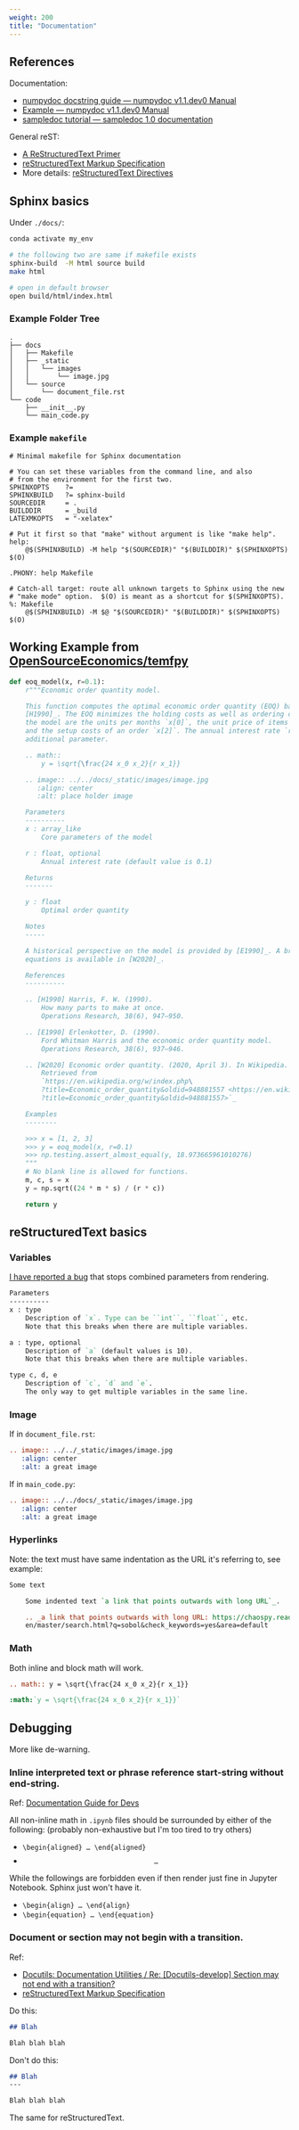 ```yaml
---
weight: 200
title: "Documentation"
---
```


## References

Documentation:

* [numpydoc docstring guide — numpydoc v1.1.dev0 Manual](https://numpydoc.readthedocs.io/en/latest/format.html)
* [Example — numpydoc v1.1.dev0 Manual](https://numpydoc.readthedocs.io/en/latest/example.html#example)
* [sampledoc tutorial — sampledoc 1.0 documentation](https://matplotlib.org/sampledoc/)

General reST:

* [A ReStructuredText Primer](https://docutils.sourceforge.io/docs/user/rst/quickstart.html)
* [reStructuredText Markup Specification](https://docutils.sourceforge.io/docs/ref/rst/restructuredtext.html#syntax-details)
* More details: [reStructuredText Directives](https://docutils.sourceforge.io/docs/ref/rst/directives.html)

## Sphinx basics

Under `./docs/`:

```bash
conda activate my_env

# the following two are same if makefile exists
sphinx-build  -M html source build
make html

# open in default browser
open build/html/index.html
```

### Example Folder Tree

```text
.
├── docs
│   ├── Makefile
│   ├── _static
│   │   └── images
│   │       └── image.jpg
│   └── source
│       └── document_file.rst
└── code
    ├── __init__.py
    └── main_code.py
```

### Example `makefile`

```make
# Minimal makefile for Sphinx documentation

# You can set these variables from the command line, and also
# from the environment for the first two.
SPHINXOPTS    ?=
SPHINXBUILD   ?= sphinx-build
SOURCEDIR     = .
BUILDDIR      = _build
LATEXMKOPTS   = "-xelatex"

# Put it first so that "make" without argument is like "make help".
help:
    @$(SPHINXBUILD) -M help "$(SOURCEDIR)" "$(BUILDDIR)" $(SPHINXOPTS) $(O)

.PHONY: help Makefile

# Catch-all target: route all unknown targets to Sphinx using the new
# "make mode" option.  $(O) is meant as a shortcut for $(SPHINXOPTS).
%: Makefile
    @$(SPHINXBUILD) -M $@ "$(SOURCEDIR)" "$(BUILDDIR)" $(SPHINXOPTS) $(O)
```


## Working Example from [OpenSourceEconomics/temfpy](https://github.com/OpenSourceEconomics/temfpy)

```python
def eoq_model(x, r=0.1):
    r"""Economic order quantity model.

    This function computes the optimal economic order quantity (EOQ) based on the model presented in
    [H1990]_. The EOQ minimizes the holding costs as well as ordering costs. The core parameters of
    the model are the units per months `x[0]`, the unit price of items in stock `x[1]`,
    and the setup costs of an order `x[2]`. The annual interest rate `r` is treated as an
    additional parameter.

    .. math::
        y = \sqrt{\frac{24 x_0 x_2}{r x_1}}

    .. image:: ../../docs/_static/images/image.jpg
       :align: center
       :alt: place holder image

    Parameters
    ----------
    x : array_like
        Core parameters of the model

    r : float, optional
        Annual interest rate (default value is 0.1)

    Returns
    -------

    y : float
        Optimal order quantity

    Notes
    -----

    A historical perspective on the model is provided by [E1990]_. A brief description with the core
    equations is available in [W2020]_.

    References
    ----------

    .. [H1990] Harris, F. W. (1990).
        How many parts to make at once.
        Operations Research, 38(6), 947–950.

    .. [E1990] Erlenkotter, D. (1990).
        Ford Whitman Harris and the economic order quantity model.
        Operations Research, 38(6), 937–946.

    .. [W2020] Economic order quantity. (2020, April 3). In Wikipedia.
        Retrieved from
        `https://en.wikipedia.org/w/index.php\
        ?title=Economic_order_quantity&oldid=948881557 <https://en.wikipedia.org/w/index.php
        ?title=Economic_order_quantity&oldid=948881557>`_

    Examples
    --------

    >>> x = [1, 2, 3]
    >>> y = eoq_model(x, r=0.1)
    >>> np.testing.assert_almost_equal(y, 18.973665961010276)
    """
    # No blank line is allowed for functions.
    m, c, s = x
    y = np.sqrt((24 * m * s) / (r * c))

    return y
```

## reStructuredText basics

### Variables

[I have reported a bug](https://github.com/sphinx-doc/sphinx/issues/7780) that stops combined parameters from rendering.

```rst
Parameters
----------
x : type
    Description of `x`. Type can be ``int``, ``float``, etc.
    Note that this breaks when there are multiple variables.

a : type, optional
    Description of `a` (default values is 10).
    Note that this breaks when there are multiple variables.

type c, d, e
    Description of `c`, `d` and `e`.
    The only way to get multiple variables in the same line.
```

### Image

If in `document_file.rst`:

```rst
.. image:: ../../_static/images/image.jpg
   :align: center
   :alt: a great image
```

If in `main_code.py`:

```rst
.. image:: ../../docs/_static/images/image.jpg
   :align: center
   :alt: a great image
```

### Hyperlinks

Note: the text must have same indentation as the URL it's referring to, see example:

```rst
Some text

    Some indented text `a link that points outwards with long URL`_.

    .. _a link that points outwards with long URL: https://chaospy.readthedocs.io/
    en/master/search.html?q=sobol&check_keywords=yes&area=default
```

### Math

Both inline and block math will work.

```rst
.. math:: y = \sqrt{\frac{24 x_0 x_2}{r x_1}}

:math:`y = \sqrt{\frac{24 x_0 x_2}{r x_1}}`
```

## Debugging

More like de-warning.

### Inline interpreted text or phrase reference start-string without end-string.

Ref: [Documentation Guide for Devs](https://developer.mantidproject.org/Standards/DocumentationGuideForDevs.html#inline-interpreted-text-or-phrase-reference-start-string-without-end-string)

All non-inline math in `.ipynb` files should be surrounded by either of the following: (probably non-exhaustive but I'm too tired to try others)

- <code class="nolatex">\begin{aligned} … \end{aligned}</code>
- <code class="nolatex">$$ … $$</code>

While the followings are forbidden even if then render just fine in Jupyter Notebook. Sphinx just won't have it.

- <code class="nolatex">\begin{align} … \end{align}</code>
- <code class="nolatex">\begin{equation} … \end{equation}</code>

### Document or section may not begin with a transition.

Ref: 

- [Docutils: Documentation Utilities / Re: [Docutils-develop] Section may not end with a transition?](https://sourceforge.net/p/docutils/mailman/message/6975902/)
- [reStructuredText Markup Specification](https://docutils.sourceforge.io/docs/ref/rst/restructuredtext.html#transitions)

Do this:

```markdown
## Blah

Blah blah blah
```

Don't do this:

```markdown
## Blah
---

Blah blah blah
```

The same for reStructuredText.
